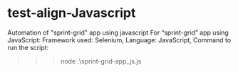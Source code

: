 # test-align-Javascript
Automation of "sprint-grid" app using javascript
For “sprint-grid” app using JavaScript:
Framework used: Selenium,
Language: JavaScript,
Command to run the script:
>>>node .\sprint-grid-app_js.js
